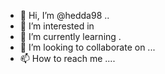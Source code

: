 - 👋 Hi, I’m @hedda98  ..
- 👀 I’m interested in 
- 🌱 I’m currently learning .
- 💞️ I’m looking to collaborate on ...
- 📫 How to reach me ....

<!---
hedda98/hedda98 is a ✨ special ✨ repository because its `README.md` (this file) appears on your GitHub profile.
You can click the Preview link to take a look at your changes.
--->
